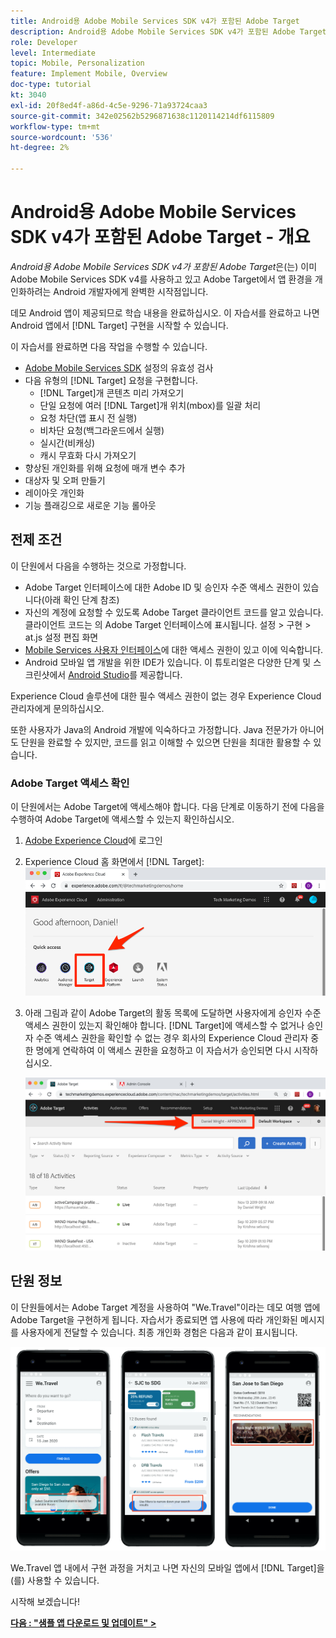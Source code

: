 ```yaml
---
title: Android용 Adobe Mobile Services SDK v4가 포함된 Adobe Target
description: Android용 Adobe Mobile Services SDK v4가 포함된 Adobe Target은 이미 Adobe Mobile Services SDK v4를 사용하고 있고 Adobe Target에서 앱 환경을 개인화하려는 Android 개발자에게 완벽한 시작점입니다.
role: Developer
level: Intermediate
topic: Mobile, Personalization
feature: Implement Mobile, Overview
doc-type: tutorial
kt: 3040
exl-id: 20f8ed4f-a86d-4c5e-9296-71a93724caa3
source-git-commit: 342e02562b5296871638c1120114214df6115809
workflow-type: tm+mt
source-wordcount: '536'
ht-degree: 2%

---
```


# Android용 Adobe Mobile Services SDK v4가 포함된 Adobe Target - 개요

_Android용 Adobe Mobile Services SDK v4가 포함된 Adobe Target_&#x200B;은(는) 이미 Adobe Mobile Services SDK v4를 사용하고 있고 Adobe Target에서 앱 환경을 개인화하려는 Android 개발자에게 완벽한 시작점입니다.

데모 Android 앱이 제공되므로 학습 내용을 완료하십시오. 이 자습서를 완료하고 나면 Android 앱에서 [!DNL Target] 구현을 시작할 수 있습니다.

이 자습서를 완료하면 다음 작업을 수행할 수 있습니다.

* [Adobe Mobile Services SDK](https://experienceleague.adobe.com/docs/mobile-services/android/getting-started-android/requirements.html?lang=en) 설정의 유효성 검사
* 다음 유형의 [!DNL Target] 요청을 구현합니다.
   * [!DNL Target]개 콘텐츠 미리 가져오기
   * 단일 요청에 여러 [!DNL Target]개 위치(mbox)를 일괄 처리
   * 요청 차단(앱 표시 전 실행)
   * 비차단 요청(백그라운드에서 실행)
   * 실시간(비캐싱)
   * 캐시 무효화 다시 가져오기
* 향상된 개인화를 위해 요청에 매개 변수 추가
* 대상자 및 오퍼 만들기
* 레이아웃 개인화
* 기능 플래깅으로 새로운 기능 롤아웃

## 전제 조건

이 단원에서 다음을 수행하는 것으로 가정합니다.

* Adobe Target 인터페이스에 대한 Adobe ID 및 승인자 수준 액세스 권한이 있습니다(아래 확인 단계 참조)
* 자신의 계정에 요청할 수 있도록 Adobe Target 클라이언트 코드를 알고 있습니다. 클라이언트 코드는 의 Adobe Target 인터페이스에 표시됩니다.   설정 > 구현 > at.js 설정 편집 화면
* [Mobile Services 사용자 인터페이스](https://mobilemarketing.adobe.com/)에 대한 액세스 권한이 있고 이에 익숙합니다.
* Android 모바일 앱 개발을 위한 IDE가 있습니다. 이 튜토리얼은 다양한 단계 및 스크린샷에서 [Android Studio](https://developer.android.com/studio/install)를 제공합니다.

Experience Cloud 솔루션에 대한 필수 액세스 권한이 없는 경우 Experience Cloud 관리자에게 문의하십시오.

또한 사용자가 Java의 Android 개발에 익숙하다고 가정합니다. Java 전문가가 아니어도 단원을 완료할 수 있지만, 코드를 읽고 이해할 수 있으면 단원을 최대한 활용할 수 있습니다.

### Adobe Target 액세스 확인

이 단원에서는 Adobe Target에 액세스해야 합니다. 다음 단계로 이동하기 전에 다음을 수행하여 Adobe Target에 액세스할 수 있는지 확인하십시오.

1. [Adobe Experience Cloud](https://experience.adobe.com/)에 로그인
1. Experience Cloud 홈 화면에서 [!DNL Target]:
   ![Experience Cloud 홈 화면](assets/aec_homeScreen_clickTarget.png)
1. 아래 그림과 같이 Adobe Target의 활동 목록에 도달하면 사용자에게 승인자 수준 액세스 권한이 있는지 확인해야 합니다. [!DNL Target]에 액세스할 수 없거나 승인자 수준 액세스 권한을 확인할 수 없는 경우 회사의 Experience Cloud 관리자 중 한 명에게 연락하여 이 액세스 권한을 요청하고 이 자습서가 승인되면 다시 시작하십시오.

   ![Adobe UI](assets/targetUI_approver.png)

## 단원 정보

이 단원들에서는 Adobe Target 계정을 사용하여 &quot;We.Travel&quot;이라는 데모 여행 앱에 Adobe Target을 구현하게 됩니다. 자습서가 종료되면 앱 사용에 따라 개인화된 메시지를 사용자에게 전달할 수 있습니다. 최종 개인화 경험은 다음과 같이 표시됩니다.

![We.Travel 앱 최종](assets/overview_final_result.jpg)

We.Travel 앱 내에서 구현 과정을 거치고 나면 자신의 모바일 앱에서 [!DNL Target]을(를) 사용할 수 있습니다.

시작해 보겠습니다!

**[다음 : &quot;샘플 앱 다운로드 및 업데이트&quot; >](download-and-update-the-sample-app.md)**
